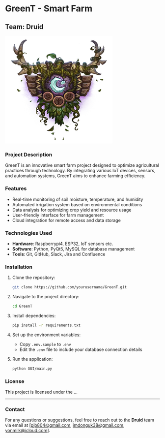 # GreenT - Smart Farm

## Team: Druid

![GreenT Logo](GUI/img/Druid.png)

### Project Description
GreenT is an innovative smart farm project designed to optimize agricultural practices through technology. By integrating various IoT devices, sensors, and automation systems, GreenT aims to enhance farming efficiency.

### Features
- Real-time monitoring of soil moisture, temperature, and humidity
- Automated irrigation system based on environmental conditions
- Data analysis for optimizing crop yield and resource usage
- User-friendly interface for farm management
- Cloud integration for remote access and data storage

### Technologies Used
- **Hardware**: Raspberrypi4, ESP32, IoT sensors etc.
- **Software**: Python, PyQt5, MySQL for database management
- **Tools**: Git, GitHub, Slack, Jira and Confluence

### Installation
1. Clone the repository:
   ```bash
   git clone https://github.com/yourusername/GreenT.git
   ```

2. Navigate to the project directory:
   ```bash
   cd GreenT
   ```

3. Install dependencies:
   ```bash
   pip install -r requirements.txt
   ```

4. Set up the environment variables:
   - Copy `.env.sample` to `.env`
   - Edit the `.env` file to include your database connection details

5. Run the application:
   ```bash
   python GUI/main.py
   ```


### License
This project is licensed under the ...

---

### Contact
For any questions or suggestions, feel free to reach out to the **Druid** team via email at [[pjb804@gmail.com](pjb804@gmail.com), [imdonguk38@gmail.com](imdonguk38@gmail.com), [yonmilk@icloud.com](yonmilk@icloud.com)].
